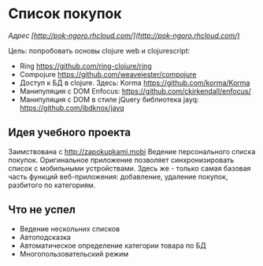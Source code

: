 Список покупок
==============

*Адрес [http://pok-ngoro.rhcloud.com/](http://pok-ngoro.rhcloud.com/)*

Цель: попробовать основы clojure web и clojurescript:
* Ring https://github.com/ring-clojure/ring
* Compojure https://github.com/weavejester/compojure
* Доступ к БД в clojure. Здесь: Korma https://github.com/korma/Korma
* Манипуляция с DOM Enfocus: https://github.com/ckirkendall/enfocus/
* Манипуляция с DOM в стиле jQuery библиотека jayq: https://github.com/ibdknox/jayq


Идея учебного проекта
---------------------
Заимствована с http://zapokupkami.mobi
Ведение персонального списка покупок. Оригинальное приложение позволяет синхронизировать список с мобильными устройствами.
Здесь же - только самая базовая часть функций веб-приложения: добавление, удаление покупок, разбитого по категориям.

Что не успел
------------
* Ведение нескольних списков
* Автоподсказка
* Автоматическое определение категории товара по БД
* Многопользовательский режим

